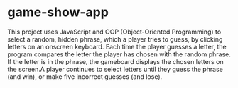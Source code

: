 # game-show-app
 This project uses JavaScript and OOP (Object-Oriented Programming) to select a random, hidden phrase, which a player tries to guess, by clicking letters on an onscreen keyboard. Each time the player guesses a letter, the program compares the letter the player has chosen with the random phrase. If the letter is in the phrase, the gameboard displays the chosen letters on the screen.A player continues to select letters until they guess the phrase (and win), or make five incorrect guesses (and lose).

